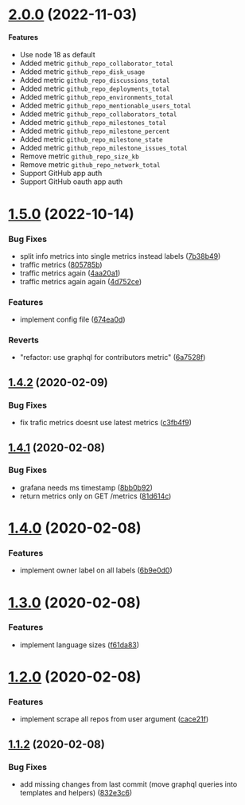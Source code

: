 # [2.0.0](https://github.com/jkroepke/github_exporter/compare/v1.5.0...v2.0.0) (2022-11-03)

#### Features

* Use node 18 as default
* Added metric `github_repo_collaborator_total`
* Added metric `github_repo_disk_usage`
* Added metric `github_repo_discussions_total`
* Added metric `github_repo_deployments_total`
* Added metric `github_repo_environments_total`
* Added metric `github_repo_mentionable_users_total`
* Added metric `github_repo_collaborators_total`
* Added metric `github_repo_milestones_total`
* Added metric `github_repo_milestone_percent`
* Added metric `github_repo_milestone_state`
* Added metric `github_repo_milestone_issues_total`
* Remove metric `github_repo_size_kb`
* Remove metric `github_repo_network_total`
* Support GitHub app auth
* Support GitHub oauth app auth

# [1.5.0](https://github.com/jkroepke/github_exporter/compare/v1.4.2...v1.5.0) (2022-10-14)


### Bug Fixes

* split info metrics into single metrics instead labels ([7b38b49](https://github.com/jkroepke/github_exporter/commit/7b38b495e5bfa83d1bd73094184b88b0f3348ab9))
* traffic metrics ([805785b](https://github.com/jkroepke/github_exporter/commit/805785bec1bdb3b3554f75822451008090bebf92))
* traffic metrics again ([4aa20a1](https://github.com/jkroepke/github_exporter/commit/4aa20a17cbef2cf8a3b58d4ad0240be20609b53b))
* traffic metrics again again ([4d752ce](https://github.com/jkroepke/github_exporter/commit/4d752cee62098af69ac30b4dd825ac1dbbadcd4e))


### Features

* implement config file ([674ea0d](https://github.com/jkroepke/github_exporter/commit/674ea0dff66411dffdba122eb5f18e39988e4538))


### Reverts

* "refactor: use graphql for contributors metric" ([6a7528f](https://github.com/jkroepke/github_exporter/commit/6a7528f252c270a06a689aa35317c33dce11b3be))

## [1.4.2](https://github.com/jkroepke/github_exporter/compare/v1.4.1...v1.4.2) (2020-02-09)


### Bug Fixes

* fix trafic metrics doesnt use latest metrics ([c3fb4f9](https://github.com/jkroepke/github_exporter/commit/c3fb4f9001d904472e7f5dac28889acdd8b152a7))

## [1.4.1](https://github.com/jkroepke/github_exporter/compare/v1.4.0...v1.4.1) (2020-02-08)


### Bug Fixes

* grafana needs ms timestamp ([8bb0b92](https://github.com/jkroepke/github_exporter/commit/8bb0b92248133c59c5678f77c187d325664f1fe7))
* return metrics only on GET /metrics ([81d614c](https://github.com/jkroepke/github_exporter/commit/81d614c1e394df7cf492c673a38c47c752e26555))

# [1.4.0](https://github.com/jkroepke/github_exporter/compare/v1.3.0...v1.4.0) (2020-02-08)


### Features

* implement owner label on all labels ([6b9e0d0](https://github.com/jkroepke/github_exporter/commit/6b9e0d0274eaba1cd08bf2002d27a8ae6f1322af))

# [1.3.0](https://github.com/jkroepke/github_exporter/compare/v1.2.0...v1.3.0) (2020-02-08)


### Features

* implement language sizes ([f61da83](https://github.com/jkroepke/github_exporter/commit/f61da83d2e5e33f4b49af5edaf6e5a0ccd9a9af9))

# [1.2.0](https://github.com/jkroepke/github_exporter/compare/v1.1.2...v1.2.0) (2020-02-08)


### Features

* implement scrape all repos from user argument ([cace21f](https://github.com/jkroepke/github_exporter/commit/cace21f7703849057196aa65e6938ad8a368a8c5))

## [1.1.2](https://github.com/jkroepke/github_exporter/compare/v1.1.1...v1.1.2) (2020-02-08)


### Bug Fixes

* add missing changes from last commit (move graphql queries into templates and helpers) ([832e3c6](https://github.com/jkroepke/github_exporter/commit/832e3c622b7ec89df051d15611490cae6c1c899a))
